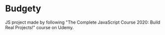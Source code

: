 # Budgety
JS project made by following "The Complete JavaScript Course 2020: Build Real Projects!" course on Udemy.
